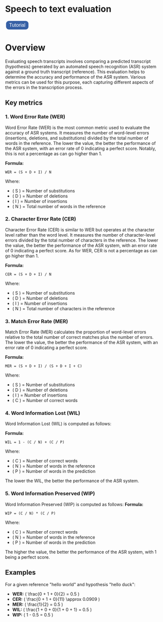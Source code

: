<!DOCTYPE html>
<html>
<head>
<style>
    .button {
        background-color: #3660a5;
        border: solid;
        color: white;
        padding: 5px 10px;
        text-align: top;
        text-decoration: none;
        display: inline-block;
        font-size: 16px;
        margin: 0px 0px;
        cursor: pointer;
        border-radius: 12px;
        transition-duration: 0.4s;
    }

    .button:hover {
        background-color: white;
        color: black;
    }
</style>
</head>
<body>

<script>
    function redirectToTutorial() {
        window.location.href = "https://github.com/sensein/senselab/blob/main/speech_to_text.ipynb";
    }
</script>

</body>
</html>

# Speech to text evaluation

<button class="button" onclick="redirectToTutorial()">Tutorial</button>

# Overview

Evaluating speech transcripts involves comparing a predicted transcript (hypothesis) generated by an automated speech recognition (ASR) system against a ground truth transcript (reference). This evaluation helps to determine the accuracy and performance of the ASR system. Various metrics can be used for this purpose, each capturing different aspects of the errors in the transcription process.

## Key metrics

### 1. Word Error Rate (WER)

Word Error Rate (WER) is the most common metric used to evaluate the accuracy of ASR systems. It measures the number of word-level errors (insertions, deletions, and substitutions) divided by the total number of words in the reference. The lower the value, the better the performance of the ASR system, with an error rate of 0 indicating a perfect score. Notably, this is not a percentage as can go higher than 1.

**Formula:**
```text
WER = (S + D + I) / N
```

Where:
- \( S \) = Number of substitutions
- \( D \) = Number of deletions
- \( I \) = Number of insertions
- \( N \) = Total number of words in the reference

### 2. Character Error Rate (CER)

Character Error Rate (CER) is similar to WER but operates at the character level rather than the word level. It measures the number of character-level errors divided by the total number of characters in the reference. The lower the value, the better the performance of the ASR system, with an error rate of 0 indicating a perfect score.
As for WER, CER is not a percentage as can go higher than 1.

**Formula:**
```text
CER = (S + D + I) / N
```

Where:
- \( S \) = Number of substitutions
- \( D \) = Number of deletions
- \( I \) = Number of insertions
- \( N \) = Total number of characters in the reference

### 3. Match Error Rate (MER)

Match Error Rate (MER) calculates the proportion of word-level errors relative to the total number of correct matches plus the number of errors. The lower the value, the better the performance of the ASR system, with an error rate of 0 indicating a perfect score.

**Formula:**
```text
MER = (S + D + I) / (S + D + I + C)
```

Where:
- \( S \) = Number of substitutions
- \( D \) = Number of deletions
- \( I \) = Number of insertions
- \( C \) = Number of correct words

### 4. Word Information Lost (WIL)

Word Information Lost (WIL) is computed as follows:

**Formula:**
```text
WIL = 1 - (C / N) + (C / P)
```

Where:
- \( C \) = Number of correct words
- \( N \) = Number of words in the reference
- \( P \) = Number of words in the prediction

The lower the WIL, the better the performance of the ASR system.

### 5. Word Information Preserved (WIP)

Word Information Preserved (WIP) is computed as follows:
**Formula:**
```text
WIP = (C / N) * (C / P)
```

Where:
- \( C \) = Number of correct words
- \( N \) = Number of words in the reference
- \( P \) = Number of words in the prediction

The higher the value, the better the performance of the ASR system, with 1 being a perfect score.

## Examples
For a given reference "hello world" and hypothesis "hello duck":

- **WER:** \( \frac{0 + 1 + 0}{2} = 0.5 \)
- **CER:** \( \frac{0 + 1 + 0}{11} \approx 0.0909 \)
- **MER:** \( \frac{1}{2} = 0.5 \)
- **WIL:** \( \frac{1 + 0 + 0}{1 + 0 + 1} = 0.5 \)
- **WIP:** \( 1 - 0.5 = 0.5 \)
